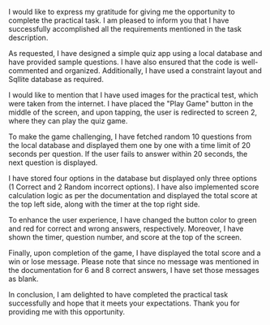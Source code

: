 I would like to express my gratitude for giving me the opportunity to complete the practical task. I am pleased to inform you that I have successfully accomplished all the requirements mentioned in the task description.

As requested, I have designed a simple quiz app using a local database and have provided sample questions. I have also ensured that the code is well-commented and organized. Additionally, I have used a constraint layout and Sqllite database as required.

I would like to mention that I have used images for the practical test, which were taken from the internet. I have placed the "Play Game" button in the middle of the screen, and upon tapping, the user is redirected to screen 2, where they can play the quiz game.

To make the game challenging, I have fetched random 10 questions from the local database and displayed them one by one with a time limit of 20 seconds per question. If the user fails to answer within 20 seconds, the next question is displayed.

I have stored four options in the database but displayed only three options (1 Correct and 2 Random incorrect options). I have also implemented score calculation logic as per the documentation and displayed the total score at the top left side, along with the timer at the top right side.

To enhance the user experience, I have changed the button color to green and red for correct and wrong answers, respectively. Moreover, I have shown the timer, question number, and score at the top of the screen.

Finally, upon completion of the game, I have displayed the total score and a win or lose message. Please note that since no message was mentioned in the documentation for 6 and 8 correct answers, I have set those messages as blank.

In conclusion, I am delighted to have completed the practical task successfully and hope that it meets your expectations. Thank you for providing me with this opportunity.

